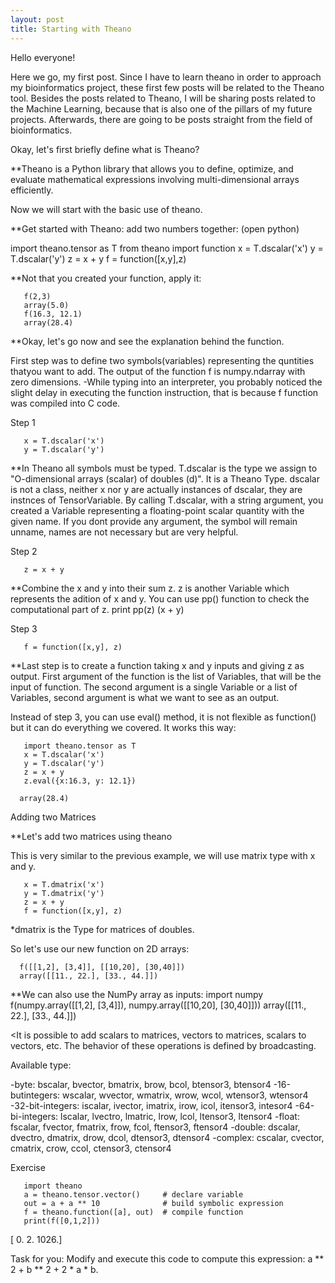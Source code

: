 ```yaml
---
layout: post
title: Starting with Theano
---
```

Hello everyone!

Here we go, my first post. Since I have to learn theano in order to approach my bioinformatics project, these first few posts will be related to the Theano tool.
Besides the posts related to Theano, I will be sharing posts related to the Machine Learning, because that is also one of the pillars of my future projects. Afterwards, there are going to be posts straight from the field of bioinformatics. 


Okay, let's first briefly define what is Theano?

**Theano is a Python library that allows you to define, optimize, and evaluate mathematical expressions involving multi-dimensional arrays efficiently. 

Now we will start with the basic use of theano.

**Get started with Theano: add two numbers together: (open python)

import theano.tensor as T
       from theano import function
       x = T.dscalar('x')
       y = T.dscalar('y')
       z = x + y
       f = function([x,y],z)

**Not that you created your function, apply it:

       f(2,3)
       array(5.0)
       f(16.3, 12.1)
       array(28.4)

**Okay, let's go now and see the explanation behind the function.

First step was to define two symbols(variables) representing the quntities thatyou want to add. The output of the function f is numpy.ndarray with zero dimensions. 
-While typing into an interpreter, you probably noticed the slight delay in executing the function instruction, that is because f function was compiled into C code.

Step 1 

       x = T.dscalar('x')
       y = T.dscalar('y')
**In Theano all symbols must be typed. T.dscalar is the type we assign to "O-dimensional arrays (scalar) of doubles (d)". It is a Theano Type.
dscalar is not a class, neither x nor y are actually instances of dscalar, they are instnces of TensorVariable. 
By calling T.dscalar, with a string argument, you created a Variable representing a floating-point scalar quantity with the given name. If you dont provide any argument, the symbol will remain unname, names are not necessary but are very helpful. 

Step 2

       z = x + y
**Combine the x and y into their sum z.
z is another Variable which represents the adition of x and y. You can use pp() function to check the computational part of z. 
       print pp(z)
       (x + y)

Step 3

       f = function([x,y], z)
**Last step is to create a function taking x and y inputs and giving z as output. First argument of the function is the list of Variables, that will be the input of function. The second argument is a single Variable or a list of Variables, second argument is what we want to see as an output. 

<Extra>
Instead of step 3, you can use eval() method, it is not flexible as function() but it can do everything we covered.
It works this way:

       import theano.tensor as T
       x = T.dscalar('x')
       y = T.dscalar('y')
       z = x + y
       z.eval({x:16.3, y: 12.1})

      array(28.4)


Adding two Matrices

**Let's add two matrices using theano

This is very similar to the previous example, we will use matrix type with x and y.

       x = T.dmatrix('x')
       y = T.dmatrix('y')
       z = x + y
       f = function([x,y], z)

*dmatrix is the Type for matrices of doubles. 

So let's use our new function on 2D arrays:

      f([[1,2], [3,4]], [[10,20], [30,40]])
      array([[11., 22.], [33., 44.]])

**We can also use the NumPy array as inputs:
       import numpy
       f(numpy.array([[1,2], [3,4]]), numpy.array([[10,20], [30,40]]))
       array([[11., 22.], [33., 44.]])

<It is possible to add scalars to matrices, vectors to matrices, scalars to vectors, etc. The behavior of these operations is defined by broadcasting. 

Available type:

-byte: bscalar, bvector, bmatrix, brow, bcol, btensor3, btensor4
-16-butintegers: wscalar, wvector, wmatrix, wrow, wcol, wtensor3, wtensor4
-32-bit-integers: iscalar, ivector, imatrix, irow, icol, itensor3, intesor4
-64-bi-integers: lscalar, lvectro, lmatric, lrow, lcol, ltensor3, ltensor4
-float: fscalar, fvector, fmatrix, frow, fcol, ftensor3, ftensor4
-double: dscalar, dvectro, dmatrix, drow, dcol, dtensor3, dtensor4
-complex: cscalar, cvector, cmatrix, crow, ccol, ctensor3, ctensor4

Exercise

       import theano
       a = theano.tensor.vector()     # declare variable
       out = a + a ** 10              # build symbolic expression
       f = theano.function([a], out)  # compile function
       print(f([0,1,2]))

[  0.   2.  1026.]

Task for you:
Modify and execute this code to compute this expression: a ** 2 + b ** 2 + 2 * a * b.
